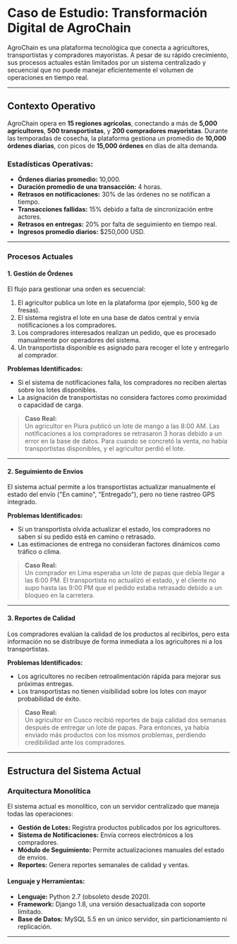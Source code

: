 # **Caso de Estudio: Transformación Digital de AgroChain**

AgroChain es una plataforma tecnológica que conecta a agricultores, transportistas y compradores mayoristas. A pesar de su rápido crecimiento, sus procesos actuales están limitados por un sistema centralizado y secuencial que no puede manejar eficientemente el volumen de operaciones en tiempo real. 

---

## **Contexto Operativo**

AgroChain opera en **15 regiones agrícolas**, conectando a más de **5,000 agricultores**, **500 transportistas**, y **200 compradores mayoristas**. Durante las temporadas de cosecha, la plataforma gestiona un promedio de **10,000 órdenes diarias**, con picos de **15,000 órdenes** en días de alta demanda.

### **Estadísticas Operativas:**
- **Órdenes diarias promedio:** 10,000.
- **Duración promedio de una transacción:** 4 horas.
- **Retrasos en notificaciones:** 30% de las órdenes no se notifican a tiempo.
- **Transacciones fallidas:** 15% debido a falta de sincronización entre actores.
- **Retrasos en entregas:** 20% por falta de seguimiento en tiempo real.
- **Ingresos promedio diarios:** $250,000 USD.

---

### **Procesos Actuales**

#### **1. Gestión de Órdenes**
El flujo para gestionar una orden es secuencial:
1. El agricultor publica un lote en la plataforma (por ejemplo, 500 kg de fresas).
2. El sistema registra el lote en una base de datos central y envía notificaciones a los compradores.
3. Los compradores interesados realizan un pedido, que es procesado manualmente por operadores del sistema.
4. Un transportista disponible es asignado para recoger el lote y entregarlo al comprador.

**Problemas Identificados:**
- Si el sistema de notificaciones falla, los compradores no reciben alertas sobre los lotes disponibles.
- La asignación de transportistas no considera factores como proximidad o capacidad de carga.

> **Caso Real:**  
> Un agricultor en Piura publicó un lote de mango a las 8:00 AM. Las notificaciones a los compradores se retrasaron 3 horas debido a un error en la base de datos. Para cuando se concretó la venta, no había transportistas disponibles, y el agricultor perdió el lote.

---

#### **2. Seguimiento de Envíos**
El sistema actual permite a los transportistas actualizar manualmente el estado del envío ("En camino", "Entregado"), pero no tiene rastreo GPS integrado.

**Problemas Identificados:**
- Si un transportista olvida actualizar el estado, los compradores no saben si su pedido está en camino o retrasado.
- Las estimaciones de entrega no consideran factores dinámicos como tráfico o clima.

> **Caso Real:**  
> Un comprador en Lima esperaba un lote de papas que debía llegar a las 6:00 PM. El transportista no actualizó el estado, y el cliente no supo hasta las 9:00 PM que el pedido estaba retrasado debido a un bloqueo en la carretera.

---

#### **3. Reportes de Calidad**
Los compradores evalúan la calidad de los productos al recibirlos, pero esta información no se distribuye de forma inmediata a los agricultores ni a los transportistas.

**Problemas Identificados:**
- Los agricultores no reciben retroalimentación rápida para mejorar sus próximas entregas.
- Los transportistas no tienen visibilidad sobre los lotes con mayor probabilidad de éxito.

> **Caso Real:**  
> Un agricultor en Cusco recibió reportes de baja calidad dos semanas después de entregar un lote de papas. Para entonces, ya había enviado más productos con los mismos problemas, perdiendo credibilidad ante los compradores.

---

## **Estructura del Sistema Actual**

### **Arquitectura Monolítica**
El sistema actual es monolítico, con un servidor centralizado que maneja todas las operaciones:

- **Gestión de Lotes:** Registra productos publicados por los agricultores.
- **Sistema de Notificaciones:** Envía correos electrónicos a los compradores.
- **Módulo de Seguimiento:** Permite actualizaciones manuales del estado de envíos.
- **Reportes:** Genera reportes semanales de calidad y ventas.

#### **Lenguaje y Herramientas:**
- **Lenguaje:** Python 2.7 (obsoleto desde 2020).
- **Framework:** Django 1.8, una versión desactualizada con soporte limitado.
- **Base de Datos:** MySQL 5.5 en un único servidor, sin particionamiento ni replicación.

---
